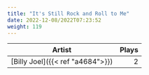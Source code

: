 ```yaml
---
title: "It's Still Rock and Roll to Me"
date: 2022-12-08/2022T07:23:52
weight: 119
---
```




 Artist | Plays 
----- | -----:
[Billy Joel]({{< ref "a4684">}}) | 2
